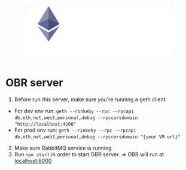 <p align="center">
  <a href="http://votereum.com/">
    <img
      alt="Node.js"
      src="https://raw.githubusercontent.com/jackmercy/CSS-Auth0/master/votereum_full.png"
      width="400"
      style="background-color: #3c5064; border-radius: 10px"
    />
  </a>
</p>

# OBR server

1. Before run this server, make sure you're running a geth client

* For dev env run:
`geth --rinkeby --rpc --rpcapi db,eth,net,web3,personal,debug --rpccorsdomain "http://localhost:4200"`
* For prod env run:
`geth --rinkeby --rpc --rpcapi db,eth,net,web3,personal,debug --rpccorsdomain "{your VM url}"`

2. Make sure RabbitMQ service is running
3. Run `npm start` in order to start OBR server.
=> OBR will run at [localhost:8000]()
